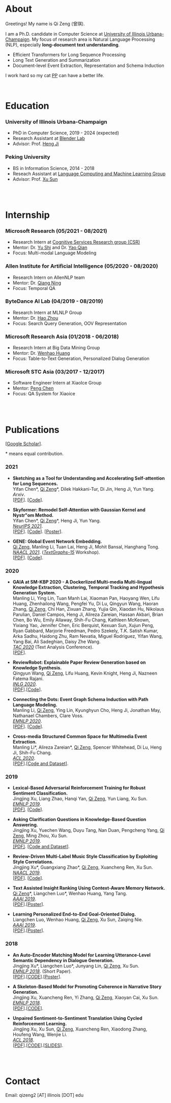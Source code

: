 

# About


Greetings! My name is Qi Zeng (曾琪). 

I am a Ph.D. candidate in Computer Science at [University of Illinois Urbana-Champaign](https://illinois.edu/). My focus of research area is Natural Language Processing (NLP), especially **long-document text understanding**.

- Efficient Transformers for Long Sequence Processing
- Long Text Generation and Summarization
- Document-level Event Extraction, Representation and Schema Induction

I work hard so my cat [PP](cat.md) can have a better life.





<br>
 
# Education

### University of Illinois Urbana-Champaign
  - PhD in Computer Science, 2019 - 2024 (expected)
  - Research Assistant at [Blender Lab](http://blender.cs.illinois.edu/)
  - Advisor: Prof. [Heng Ji](http://blender.cs.illinois.edu/hengji.html)


### Peking University 
  - BS in Information Science, 2014 - 2018
  - Reseach Assistant at [Language Computing and Machine Learning Group](https://lancopku.github.io/)
  - Advisor: Prof. [Xu Sun](https://xusun.org/)



<br>
<br>

# Internship

### Microsoft Research (05/2021 - 08/2021)
  - Research Intern at [Cognitive Services Research group (CSR)](https://www.microsoft.com/en-us/research/group/cognitive-services-research/)
  - Mentor: Dr. [Yu Shi](https://www.microsoft.com/en-us/research/people/yushi/) and Dr. [Yao Qian](https://sites.google.com/site/yaoqianhomepage/)
  - Focus: Multi-modal Language Modeling

### Allen Institute for Artificial Intelligence (05/2020 - 08/2020)
  - Research Intern on AllenNLP team
  - Mentor: Dr. [Qiang Ning](http://qning2.web.engr.illinois.edu/)
  - Focus: Temporal QA

### ByteDance AI Lab (04/2019 - 08/2019)
  - Research Intern at MLNLP Group
  - Mentor: Dr. [Hao Zhou](https://zhouh.github.io/) 
  - Focus: Search Query Generation, OOV Representation


### Microsoft Research Asia (01/2018 - 06/2018)
  - Research Intern at Big Data Mining Group 
  - Mentor: Dr. [Wenhao Huang](https://scholar.google.com/citations?user=OdE3MsQAAAAJ&hl=zh-CN)
  - Focus: Table-to-Text Generation, Personalized Dialog Generation


### Microsoft STC Asia (03/2017 - 12/2017)
  - Software Engineer Intern at XiaoIce Group
  - Mentor: [Peng Chen](https://www.aclweb.org/anthology/people/p/peng-chen/)
  - Focus: QA System for Xiaoice


<br>
<br>


# Publications

[[Google Scholar](https://scholar.google.com/citations?user=lOEEhwgAAAAJ&hl=zh-CN)].

 \* means equal contribution.

### 2021

- **Sketching as a Tool for Understanding and Accelerating Self-attention for Long Sequences.** <br>
  Yifan Chen\*, <u>Qi Zeng</u>\*, Dilek Hakkani-Tur, Di Jin, Heng Ji, Yun Yang. <br>
  *Arxiv*. <br>
  [[PDF](https://arxiv.org/abs/2112.05359)]. [[Code](https://github.com/pkuzengqi/Skeinformer)].

- **Skyformer: Remodel Self-Attention with Gaussian Kernel and Nystr\"om Method.** <br>
  Yifan Chen\*, <u>Qi Zeng</u>\*, Heng Ji, Yun Yang. <br>
  [*NeurIPS 2021*](https://nips.cc/Conferences/2021).  <br>
  [[PDF](https://arxiv.org/abs/2111.00035)]. [[Code](https://github.com/pkuzengqi/Skyformer)]. [[Poster](https://github.com/pkuzengqi/Skyformer/blob/main/doc/Skyformer_poster.pdf)].
<!--   (Acceptance Rate 26%).  -->

- **GENE: Global Event Network Embedding.** <br>
  <u>Qi Zeng</u>, Manling Li, Tuan Lai, Heng Ji, Mohit Bansal, Hanghang Tong. <br>
  [*NAACL 2021*](https://2021.naacl.org/). ([*TextGraphs-15*](https://sites.google.com/view/textgraphs2021) Workshop). <br>
  [[PDF](https://www.aclweb.org/anthology/2021.textgraphs-1.5.pdf)]. [[Code](https://github.com/pkuzengqi/GENE)]. 


### 2020

- **GAIA at SM-KBP 2020 - A Dockerlized Multi-media Multi-lingual Knowledge Extraction, Clustering, Temporal Tracking and Hypothesis Generation System.** <br>
  Manling Li, Ying Lin, Tuan Manh Lai, Xiaoman Pan, Haoyang Wen, Lifu Huang, Zhenhailong Wang, Pengfei Yu, Di Lu, Qingyun Wang, Haoran Zhang, <u>Qi Zeng</u>, Chi Han, Zixuan Zhang, Yujia Qin, Xiaodan Hu, Nikolaus Parulian, Daniel Campos, Heng Ji, Alireza Zareian, Hassan Akbari, Brian Chen, Bo Wu, Emily Allaway, Shih-Fu Chang, Kathleen McKeown, Yixiang Yao, Jennifer Chen, Eric Berquist, Kexuan Sun, Xujun Peng, Ryan Gabbard, Marjorie Freedman, Pedro Szekely, T.K. Satish Kumar, Arka Sadhu, Haidong Zhu, Ram Nevatia, Miguel Rodriguez, Yifan Wang, Yang Bai, Ali Sadeghian, Daisy Zhe Wang. <br>
  [*TAC 2020*](https://tac.nist.gov/2020/index.html) (Text Analysis Conference). <br>
  [[PDF](https://blender.cs.illinois.edu/paper/gaia_smkbp_2020.pdf)].

- **ReviewRobot: Explainable Paper Review Generation based on Knowledge Synthesis.** <br>
  Qingyun Wang, <u>Qi Zeng</u>, Lifu Huang, Kevin Knight, Heng Ji, Nazneen Fatema Rajani. <br>
  [*INLG 2020*](https://www.inlg2020.org/). <br>
  [[PDF](https://www.aclweb.org/anthology/2020.inlg-1.44/)].[[Code](https://github.com/EagleW/ReviewRobot)]. 

- **Connecting the Dots: Event Graph Schema Induction with Path Language Modeling.** <br>
  Manling Li, <u>Qi Zeng</u>, Ying Lin, Kyunghyun Cho, Heng Ji, Jonathan May, Nathanael Chambers, Clare Voss. <br>
  [*EMNLP 2020*](https://2020.emnlp.org/).<br>
  [[PDF](https://www.aclweb.org/anthology/2020.emnlp-main.50/)]. [[Code](http://blender.cs.illinois.edu/software/pathlm/)]. 
<!--   (Acceptance Rate 22.4%).  -->

- **Cross-media Structured Common Space for Multimedia Event Extraction.** <br>
  Manling Li\*, Alireza Zareian\*, <u>Qi Zeng</u>, Spencer Whitehead, Di Lu, Heng Ji, Shih-Fu Chang. <br>
  [*ACL 2020*](https://acl2020.org/).<br>
  [[PDF](https://www.aclweb.org/anthology/2020.acl-main.230.pdf)].[[Code and Dataset](http://blender.cs.illinois.edu/software/m2e2/)]. 
<!--   (Acceptance Rate 22.7%).  -->

### 2019

- **Lexical-Based Adversarial Reinforcement Training for Robust Sentiment Classification.** <br>
  Jingjing Xu, Liang Zhao, Hanqi Yan, <u>Qi Zeng</u>, Yun Liang, Xu Sun. <br>
  [*EMNLP 2019*](https://2019.emnlp.org/). <br>
  [[PDF]](https://www.aclweb.org/anthology/D19-1554/). [[Code](https://github.com/lancopku/LexicalAT)]. 
<!--   (Acceptance Rate 23.8%).  -->


- **Asking Clarification Questions in Knowledge-Based Question Answering.** <br>
  Jingjing Xu, Yuechen Wang, Duyu Tang, Nan Duan, Pengcheng Yang, <u>Qi Zeng</u>, Ming Zhou, Xu Sun. <br>
  [*EMNLP 2019*](https://2019.emnlp.org/). <br>
  [[PDF]](https://www.aclweb.org/anthology/D19-1172/). [[Code and Dataset](https://github.com/msra-nlc/MSParS_V2.0)].  
<!--   (Acceptance Rate 23.8%). -->


- **Review-Driven Multi-Label Music Style Classification by Exploiting Style Correlations.** <br>
  Jingjing Xu\*, Guangxiang Zhao\*, <u>Qi Zeng</u>, Xuancheng Ren, Xu Sun.<br>
  [*NAACL 2019*](https://naacl2019.org/). <br>
  [[PDF](https://www.aclweb.org/anthology/N19-1296)]. [[Code](https://github.com/lancopku/RMSC)]. 
<!--   (Acceptance Rate 22.6%). -->


- **Text Assisted Insight Ranking Using Context-Aware Memory Network.** <br>
  <u>Qi Zeng</u>\*, Liangchen Luo\*, Wenhao Huang, Yang Tang. <br>
  [*AAAI 2019*](https://aaai.org/Conferences/AAAI-19/). <br>
  [[PDF](https://arxiv.org/pdf/1811.05563.pdf)].[[Poster](/files/AAAI19-insight-poster.pdf)]. 
<!--   (Acceptance Rate 16.2%). -->

- **Learning Personalized End-to-End Goal-Oriented Dialog.** <br>
  Liangchen Luo, Wenhao Huang, <u>Qi Zeng</u>, Xu Sun, Zaiqing Nie. <br>
  [*AAAI 2019*](https://aaai.org/Conferences/AAAI-19/). <br>
  [[PDF](https://arxiv.org/pdf/1811.04604.pdf)].[[Poster](/files/AAAI19-personalized-poster.pdf)]. 
<!--   (Acceptance Rate 16.2%). -->

### 2018

- **An Auto-Encoder Matching Model for Learning Utterance-Level Semantic Dependency in Dialogue Generation.** <br>
  Jingjing Xu\*, Liangchen Luo\*, Junyang Lin, <u>Qi Zeng</u>, Xu Sun. <br>
  [*EMNLP 2018*](https://emnlp2018.org/). (Short Paper).<br>
  [[PDF](http://aclweb.org/anthology/D18-1075)].[[CODE](https://github.com/lancopku/AMM)].[[Poster](/files/EMNLP18-AEM-poster.pdf)].
<!--   (Acceptance Rate 24.6%). -->

- **A Skeleton-Based Model for Promoting Coherence in Narrative Story Generation.** <br>
  Jingjing Xu, Xuancheng Ren, Yi Zhang, <u>Qi Zeng</u>, Xiaoyan Cai, Xu Sun. <br>
  [*EMNLP 2018*](https://emnlp2018.org/).<br>
  [[PDF](http://aclweb.org/anthology/D18-1462)].[[CODE](https://github.com/lancopku/Skeleton-Based-Generation-Model)].
<!--   (Acceptance Rate 24.6%). -->

- **Unpaired Sentiment-to-Sentiment Translation Using Cycled Reinforcement Learning.** <br>
  Jingjing Xu, Xu Sun, <u>Qi Zeng</u>, Xuancheng Ren, Xiaodong Zhang, Houfeng Wang, Wenjie Li. <br>
  [*ACL 2018*](https://acl2018.org/). <br>
  [[PDF](http://aclweb.org/anthology/P18-1090)].[[CODE](https://github.com/lancopku/Unpaired-Sentiment-Translation)].[[SLIDES](/files/ACL2018.pdf)]. 
<!--   (Acceptance Rate 24.9%). -->


<br>
<br>


# Contact

Email: qizeng2 [AT] illinois [DOT] edu

<!-- Office: Room 1115, Siebel Center for Computer Science, 201 N. Goodwin Ave, Urbana, IL 61801

 -->

<br>
<br>
<br>
<br>
<br>
<br>
<br>
<br>





